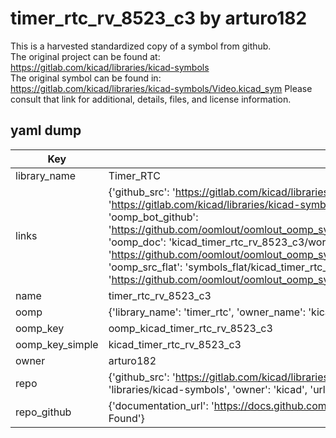 # timer_rtc_rv_8523_c3 by arturo182  
This is a harvested standardized copy of a symbol from github.  
The original project can be found at:  
https://gitlab.com/kicad/libraries/kicad-symbols  
The original symbol can be found in:
https://gitlab.com/kicad/libraries/kicad-symbols/Video.kicad_sym
Please consult that link for additional, details, files, and license information.  
## yaml dump  
| Key | Value |  
| --- | --- |  
| library_name | Timer_RTC |  
| links | {'github_src': 'https://gitlab.com/kicad/libraries/kicad-symbols/Video.kicad_sym', 'github_src_repo': 'https://gitlab.com/kicad/libraries/kicad-symbols', 'oomp_bot': 'kicad_timer_rtc_rv_8523_c3/working', 'oomp_bot_github': 'https://github.com/oomlout/oomlout_oomp_symbol_bot/tree/main/kicad_timer_rtc_rv_8523_c3/working', 'oomp_doc': 'kicad_timer_rtc_rv_8523_c3/working', 'oomp_doc_github': 'https://github.com/oomlout/oomlout_oomp_symbol_doc/tree/main/kicad_timer_rtc_rv_8523_c3/working', 'oomp_src_flat': 'symbols_flat/kicad_timer_rtc_rv_8523_c3/working', 'oomp_src_flat_github': 'https://github.com/oomlout/oomlout_oomp_symbol_src/tree/main/kicad_timer_rtc_rv_8523_c3/working'} |  
| name | timer_rtc_rv_8523_c3 |  
| oomp | {'library_name': 'timer_rtc', 'owner_name': 'kicad', 'symbol_name': 'timer_rtc_rv_8523_c3'} |  
| oomp_key | oomp_kicad_timer_rtc_rv_8523_c3 |  
| oomp_key_simple | kicad_timer_rtc_rv_8523_c3 |  
| owner | arturo182 |  
| repo | {'github_src': 'https://gitlab.com/kicad/libraries/kicad-symbols/Video.kicad_sym', 'name': 'libraries/kicad-symbols', 'owner': 'kicad', 'url': 'https://gitlab.com/kicad/libraries/kicad-symbols'} |  
| repo_github | {'documentation_url': 'https://docs.github.com/rest/repos/repos#get-a-repository', 'message': 'Not Found'} |  

